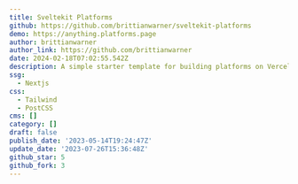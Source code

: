 ```yaml
---
title: Sveltekit Platforms
github: https://github.com/brittianwarner/sveltekit-platforms
demo: https://anything.platforms.page
author: brittianwarner
author_link: https://github.com/brittianwarner
date: 2024-02-18T07:02:55.542Z
description: A simple starter template for building platforms on Vercel.
ssg:
  - Nextjs
css:
  - Tailwind
  - PostCSS
cms: []
category: []
draft: false
publish_date: '2023-05-14T19:24:47Z'
update_date: '2023-07-26T15:36:48Z'
github_star: 5
github_fork: 3
---
```

